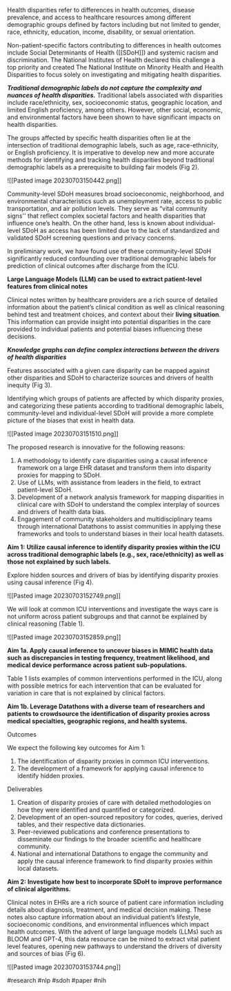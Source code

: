 Health disparities refer to differences in health outcomes, disease prevalence, and access to healthcare resources among different demographic groups defined by factors including but not limited to gender, race, ethnicity, education, income, disability, or sexual orientation. 

Non-patient-specific factors contributing to differences in health outcomes include Social Determinants of Health ([[SDoH]]) and systemic racism and discrimination. The National Institutes of Health declared this challenge a top priority and created The National Institute on Minority Health and Health Disparities to focus solely on investigating and mitigating health disparities.

**_Traditional demographic labels do not capture the complexity and nuances of health disparities._**
Traditional labels associated with disparities include race/ethnicity, sex, socioeconomic status, geographic location, and limited English proficiency, among others. However, other social, economic, and environmental factors have been shown to have significant impacts on health disparities.

The groups affected by specific health disparities often lie at the intersection of traditional demographic labels, such as age, race-ethnicity, or English proficiency. It is imperative to develop new and more accurate methods for identifying and tracking health disparities beyond traditional demographic labels as a prerequisite to building fair models (Fig 2).

![[Pasted image 20230703150442.png]]

Community-level SDoH measures broad socioeconomic, neighborhood, and environmental characteristics such as unemployment rate, access to public transportation, and air pollution levels. They serve as “vital community signs'' that reflect complex societal factors and health disparities that influence one’s health. On the other hand, less is known about individual-level SDoH as access has been limited due to the lack of standardized and validated SDoH screening questions and privacy concerns.

In preliminary work, we have found use of these community-level SDoH significantly reduced confounding over traditional demographic labels for prediction of clinical outcomes after discharge from the ICU.


**Large Language Models (LLM) can be used to extract patient-level features from clinical notes**

Clinical notes written by healthcare providers are a rich source of detailed information about the patient’s clinical condition as well as clinical reasoning behind test and treatment choices, and context about their **living situation**. This information can provide insight into potential disparities in the care provided to individual patients and potential biases influencing these decisions.

**_Knowledge graphs can define complex interactions between the drivers of health disparities_**

Features associated with a given care disparity can be mapped against other disparities and SDoH to characterize sources and drivers of health inequity (Fig 3).

Identifying which groups of patients are affected by which disparity proxies, and categorizing these patients according to traditional demographic labels, community-level and individual-level SDoH will provide a more complete picture of the biases that exist in health data.

![[Pasted image 20230703151510.png]]

The proposed research is innovative for the following reasons:

1. A methodology to identify care disparities using a causal inference framework on a large EHR dataset and transform them into disparity proxies for mapping to SDoH.
2. Use of LLMs, with assistance from leaders in the field, to extract patient-level SDoH.
3. Development of a network analysis framework for mapping disparities in clinical care with SDoH to understand the complex interplay of sources and drivers of health data bias.
4. Engagement of community stakeholders and multidisciplinary teams through international Datathons to assist communities in applying these frameworks and tools to understand biases in their local health datasets.

**Aim 1:** **Utilize causal inference to identify disparity proxies within the ICU across traditional demographic labels (e.g., sex, race/ethnicity) as well as those not explained by such labels.**

Explore hidden sources and drivers of bias by identifying disparity proxies using causal inference (Fig 4).

![[Pasted image 20230703152749.png]]

We will look at common ICU interventions and investigate the ways care is not uniform across patient subgroups and that cannot be explained by clinical reasoning (Table 1).

![[Pasted image 20230703152859.png]]

**Aim 1a. Apply causal inference to uncover biases in MIMIC health data such as discrepancies in testing frequency, treatment likelihood, and medical device performance across patient sub-populations.**

Table 1 lists examples of common interventions performed in the ICU, along with possible metrics for each intervention that can be evaluated for variation in care that is not explained by clinical factors.

**Aim 1b. Leverage Datathons with a diverse team of researchers and patients to crowdsource the identification of disparity proxies across medical specialties, geographic regions, and health systems.**

Outcomes

We expect the following key outcomes for Aim 1:

1. The identification of disparity proxies in common ICU interventions.
2. The development of a framework for applying causal inference to identify hidden proxies.

Deliverables

1. Creation of disparity proxies of care with detailed methodologies on how they were identified and quantified or categorized.
2. Development of an open-sourced repository for codes, queries, derived tables, and their respective data dictionaries.
3. Peer-reviewed publications and conference presentations to disseminate our findings to the broader scientific and healthcare community.
4. National and international Datathons to engage the community and apply the causal inference framework to find disparity proxies within local datasets.

**Aim 2: Investigate how best to incorporate SDoH to improve performance of clinical algorithms.**

Clinical notes in EHRs are a rich source of patient care information including details about diagnosis, treatment, and medical decision making. These notes also capture information about an individual patient’s lifestyle, socioeconomic conditions, and environmental influences which impact health outcomes. With the advent of large language models (LLMs) such as BLOOM and GPT-4, this data resource can be mined to extract vital patient level features, opening new pathways to understand the drivers of diversity and sources of bias (Fig 6).

![[Pasted image 20230703153744.png]]


#research
#nlp
#sdoh
#paper
#nih
